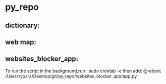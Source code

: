 # py_repo

dictionary:
----------

web map:
--------

websites_blocker_app:
---------------------
To run the script in the background,run :
  sudo crontab -e
then add:
  @reboot /Users/yosra/Desktop/git/py_repo/websites_blocker_app/app.py
  
